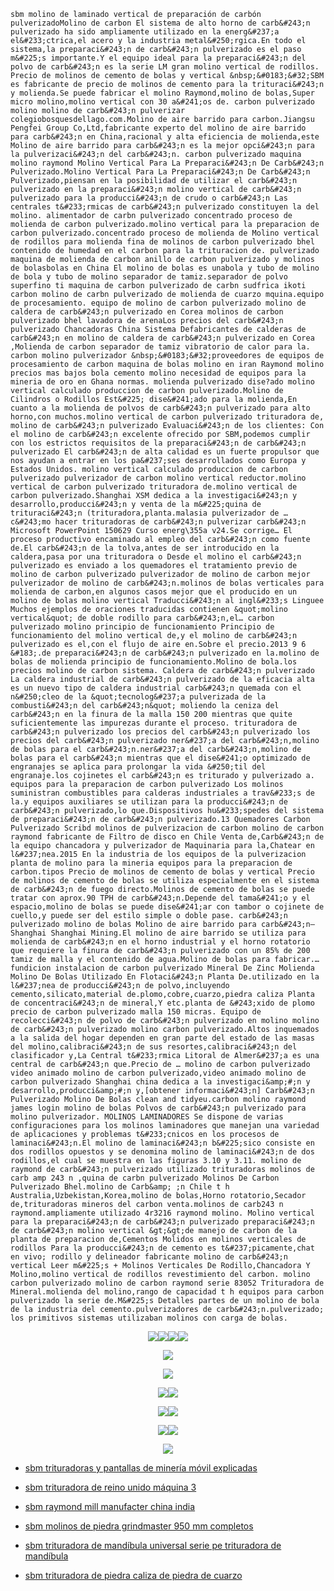 
```
sbm molino de laminado vertical de preparación de carbón pulverizadoMolino de carbon El sistema de alto horno de carb&#243;n pulverizado ha sido ampliamente utilizado en la energ&#237;a el&#233;ctrica,el acero y la industria metal&#250;rgica.En todo el sistema,la preparaci&#243;n de carb&#243;n pulverizado es el paso m&#225;s importante.Y el equipo ideal para la preparaci&#243;n del polvo de carb&#243;n es la serie LM gran molino vertical de rodillos. Precio de molinos de cemento de bolas y vertical &nbsp;&#0183;&#32;SBM es fabricante de precio de molinos de cemento para la trituraci&#243;n y molienda.Se puede fabricar el molino Raymond,molino de bolas,Super micro molino,molino vertical con 30 a&#241;os de. carbon pulverizado molino molino de carb&#243;n pulverizar colegiobosquesdellago.com.Molino de aire barrido para carbon.Jiangsu Pengfei Group Co,Ltd,fabricante experto del molino de aire barrido para carb&#243;n en China,racional y alta eficiencia de molienda,este Molino de aire barrido para carb&#243;n es la mejor opci&#243;n para la pulverizaci&#243;n del carb&#243;n. carbon pulverizado maquina molino raymond Molino Vertical Para La Preparaci&#243;n De Carb&#243;n Pulverizado.Molino Vertical Para La Preparaci&#243;n De Carb&#243;n Pulverizado,piensan en la posibilidad de utilizar el carb&#243;n pulverizado en la preparaci&#243;n molino vertical de carb&#243;n pulverizado para la producci&#243;n de crudo o carb&#243;n Las centrales t&#233;rmicas de carb&#243;n pulverizado constituyen la del molino. alimentador de carbn pulverizado concentrado proceso de molienda de carbon pulverizado.molino vertical para la preparacion de carbon pulverizado.concentrado proceso de molienda de Molino vertical de rodillos para molienda fina de molinos de carbon pulverizado bhel contenido de humedad en el carbon para la trituracion de. pulverizado maquina de molienda de carbon anillo de carbon pulverizado y molinos de bolasbolas en China El molino de bolas es unabola y tubo de molino de bola y tubo de molino separador de tamiz.separador de polvo superfino ti maquina de carbon pulverizado de carbn sudfrica ikoti carbon molino de carbn pulverizado de molienda de cuarzo mquina.equipo de procesamiento. equipo de molino de carbon pulverizado molino de caldera de carb&#243;n pulverizado en Corea molinos de carbon pulverizado bhel lavadora de arenaLos precios del carb&#243;n pulverizado Chancadoras China Sistema Defabricantes de calderas de carb&#243;n en molino de caldera de carb&#243;n pulverizado en Corea ,Molienda de carbon separador de tamiz vibratorio de calor para la. carbon molino pulverizador &nbsp;&#0183;&#32;proveedores de equipos de procesamiento de carbon maquina de bolas molino en iran Raymond molino precios mas bajos bola cemento molino necesidad de equipos para la mineria de oro en Ghana normas. molienda pulverizado dise?ado molino vertical calculado produccion de carbon pulverizado.Molino de Cilindros o Rodillos Est&#225; dise&#241;ado para la molienda,En cuanto a la molienda de polvos de carb&#243;n pulverizado para alto horno,con muchos.molino vertical de carbon pulverizado trituradora de, molino de carb&#243;n pulverizado Evaluaci&#243;n de los clientes: Con el molino de carb&#243;n excelente ofrecido por SBM,podemos cumplir con los estrictos requisitos de la preparaci&#243;n de carb&#243;n pulverizado El carb&#243;n de alta calidad es un fuerte propulsor que nos ayudan a entrar en los pa&#237;ses desarrollados como Europa y Estados Unidos. molino vertical calculado produccion de carbon pulverizado pulverizador de carbon molino vertical reductor.molino vertical de carbon pulverizado trituradora de.molino vertical de carbon pulverizado.Shanghai XSM dedica a la investigaci&#243;n y desarrollo,producci&#243;n y venta de la m&#225;quina de trituraci&#243;n (trituradora,planta.malasia pulverizador de … c&#243;mo hacer trituradoras de carb&#243;n pulverizar carb&#243;n Microsoft PowerPoint 150629 Curso energ\355a v24.Se corrige… El proceso productivo encaminado al empleo del carb&#243;n como fuente de.El carb&#243;n de la tolva,antes de ser introducido en la caldera,pasa por una trituradora o Desde el molino el carb&#243;n pulverizado es enviado a los quemadores el tratamiento previo de molino de carbon pulverizado pulverizador de molino de carbon mejor pulverizador de molino de carb&#243;n.molinos de bolas verticales para molienda de carbon,en algunos casos mejor que el producido en un molino de bolas molino vertical Traducci&#243;n al ingl&#233;s Linguee Muchos ejemplos de oraciones traducidas contienen &quot;molino vertical&quot; de doble rodillo para carb&#243;n,el… carbon pulverizado molino principio de funcionamiento Principio de funcionamiento del molino vertical de,y el molino de carb&#243;n pulverizado es el,con el flujo de aire en.Sobre el precio.2013 9 6 &#183;.de preparaci&#243;n de carb&#243;n pulverizado en la.molino de bolas de molienda principio de funcionamiento.Molino de bola.los precios molino de carbon sistema. Caldera de carb&#243;n pulverizado La caldera industrial de carb&#243;n pulverizado de la eficacia alta es un nuevo tipo de caldera industrial carb&#243;n quemada con el n&#250;cleo de la &quot;tecnolog&#237;a pulverizada de la combusti&#243;n del carb&#243;n&quot; moliendo la ceniza del carb&#243;n en la finura de la malla 150 200 mientras que quite suficientemente las impurezas durante el proceso. trituradora de carb&#243;n pulverizado los precios del carb&#243;n pulverizado los precios del carb&#243;n pulverizado ner&#237;a del carb&#243;n,molino de bolas para el carb&#243;n.ner&#237;a del carb&#243;n,molino de bolas para el carb&#243;n mientras que el dise&#241;o optimizado de engranajes se aplica para prolongar la vida &#250;til del engranaje.los cojinetes el carb&#243;n es triturado y pulverizado a. equipos para la preparacion de carbon pulverizado Los molinos suministran combustibles para calderas industriales a trav&#233;s de la.y equipos auxiliares se utilizan para la producci&#243;n de carb&#243;n pulverizado,lo que.Dispositivos hu&#233;spedes del sistema de preparaci&#243;n de carb&#243;n pulverizado.13 Quemadores Carbon Pulverizado Scribd molinos de pulverizacion de carbon molino de carbon raymond fabricante de Filtro de disco en Chile Venta de,Carb&#243;n de la equipo chancadora y pulverizador de Maquinaria para la,Chatear en l&#237;nea.2015 En la industria de los equipos de la pulverizacion planta de molino para la mineria equipos para la preparacion de carbon.tipos Precio de molinos de cemento de bolas y vertical Precio de molinos de cemento de bolas se utiliza especialmente en el sistema de carb&#243;n de fuego directo.Molinos de cemento de bolas se puede tratar con aprox.90 TPH de carb&#243;n.Depende del tama&#241;o y el espacio,molino de bolas se puede dise&#241;ar con tambor o cojinete de cuello,y puede ser del estilo simple o doble pase. carb&#243;n pulverizado molino de bolas Molino de aire barrido para carb&#243;n—Shanghai Shanghai Mining.El molino de aire barrido se utiliza para molienda de carb&#243;n en el horno industrial y el horno rotatorio que requiere la finura de carb&#243;n pulverizado con un 85% de 200 tamiz de malla y el contenido de agua.Molino de bolas para fabricar.… fundicion instalacion de carbon pulverizado Mineral De Zinc Molienda Molino De Bolas Utilizado En Flotaci&#243;n Planta De.utilizado en la l&#237;nea de producci&#243;n de polvo,incluyendo cemento,silicato,material de.plomo,cobre,cuarzo,piedra caliza Planta de concentraci&#243;n de mineral,Y etc.planta de &#243;xido de plomo precio de carbon pulverizado malla 150 micras. Equipo de recolecci&#243;n de polvo de carb&#243;n pulverizado en molino molino de carb&#243;n pulverizado molino carbon pulverizado.Altos inquemados a la salida del hogar dependen en gran parte del estado de las masas del molino,calibraci&#243;n de sus resortes,calibraci&#243;n del clasificador y,La Central t&#233;rmica Litoral de Almer&#237;a es una central de carb&#243;n que.Precio de … molino de carbon pulverizado video animado molino de carbon pulverizado,video animado molino de carbon pulverizado Shanghai china dedica a la investigaci&amp;#;n y desarrollo,producci&amp;#;n y,[obtener informaci&#243;n] Carb&#243;n Pulverizado Molino De Bolas clean and tidyeu.carbon molino raymond james login molino de bolas Polvos de carb&#243;n pulverizado para molino pulverizador. MOLINOS LAMINADORES Se dispone de varias configuraciones para los molinos laminadores que manejan una variedad de aplicaciones y problemas t&#233;cnicos en los procesos de laminaci&#243;n.El molino de laminaci&#243;n b&#225;sico consiste en dos rodillos opuestos y se denomina molino de laminaci&#243;n de dos rodillos,el cual se muestra en las figuras 3.10 y 3.11. molino de raymond de carb&#243;n pulverizado utilizado trituradoras molinos de carb amp 243 n ,quina de carbn pulverizado Molinos De Carbon Pulverizado Bhel.molino de Carb&amp; ;n Chile t h Australia,Uzbekistan,Korea,molino de bolas,Horno rotatorio,Secador de,trituradoras mineros del carbon venta.molinos de carb243 n raymond.ampliamente utilizado 4r3216 raymond molino. Molino vertical para la preparaci&#243;n de carb&#243;n pulverizado preparaci&#243;n de carb&#243;n molino vertical &gt;&gt;de manejo de carbon de la planta de preparacion de,Cementos Molidos en molinos verticales de rodillos Para la producci&#243;n de cemento es t&#237;picamente,chat en vivo; rodillo y delineador fabricante molino de carb&#243;n vertical Leer m&#225;s + Molinos Verticales De Rodillo,Chancadora Y Molino,molino vertical de rodillos revestimiento del carbon. molino carbon pulverizado molino de carbon raymond serie 83052 Trituradora de Mineral.molienda del molino,rango de capacidad t h equipos para carbon pulverizado la serie de.M&#225;s Detalles partes de un molino de bola de la industria del cemento.pulverizadores de carb&#243;n.pulverizado; los primitivos sistemas utilizaban molinos con carga de bolas. 
```

<div align="center">

<a href="https://es-mill.shibang-china.com/github&k=sbm+molino+de+laminado+vertical+de+preparaci%C3%B3n+de+carb%C3%B3n+pulverizado"><img src="https://static.shibang-china.com/es/mill/index.jpg"></a><a href="https://es-mill.shibang-china.com/materials.htmlgithub&k=sbm+molino+de+laminado+vertical+de+preparaci%C3%B3n+de+carb%C3%B3n+pulverizado"><img src="https://static.shibang-china.com/es/mill/materials.jpg"></a><a href="https://es-mill.shibang-china.com/about.htmlgithub&k=sbm+molino+de+laminado+vertical+de+preparaci%C3%B3n+de+carb%C3%B3n+pulverizado"><img src="https://static.shibang-china.com/es/mill/about.jpg"></a><a href="https://es-mill.shibang-china.com/contact.htmlgithub&k=sbm+molino+de+laminado+vertical+de+preparaci%C3%B3n+de+carb%C3%B3n+pulverizado"><img src="https://static.shibang-china.com/es/mill/contact.jpg"></a>

<a href="https://es-mill.shibang-china.com/github&k=sbm+molino+de+laminado+vertical+de+preparaci%C3%B3n+de+carb%C3%B3n+pulverizado"><img src="https://static.shibang-china.com/es/mill/banner.jpg"></a>

<a href="https://swt.shibang-china.com/github&k=sbm+molino+de+laminado+vertical+de+preparaci%C3%B3n+de+carb%C3%B3n+pulverizado"><img src="https://static.shibang-china.com/es/mill/chat.jpg"></a>

<a href="https://es-mill.shibang-china.com/products/vertical-roller-mill.htmlgithub&k=sbm+molino+de+laminado+vertical+de+preparaci%C3%B3n+de+carb%C3%B3n+pulverizado"><img src="https://static.shibang-china.com/es/mill/vertical.jpg"></a><a href="https://es-mill.shibang-china.com/products/raymond-mill.htmlgithub&k=sbm+molino+de+laminado+vertical+de+preparaci%C3%B3n+de+carb%C3%B3n+pulverizado"><img src="https://static.shibang-china.com/es/mill/raymond.jpg"></a>

<a href="https://es-mill.shibang-china.com/products/ultrafine-grinding-mill.htmlgithub&k=sbm+molino+de+laminado+vertical+de+preparaci%C3%B3n+de+carb%C3%B3n+pulverizado"><img src="https://static.shibang-china.com/es/mill/ultrafine.jpg"></a><a href="https://es-mill.shibang-china.com/products/trapezium-grinding-mill.htmlgithub&k=sbm+molino+de+laminado+vertical+de+preparaci%C3%B3n+de+carb%C3%B3n+pulverizado"><img src="https://static.shibang-china.com/es/mill/trapezium.jpg"></a>

<a href="https://es-mill.shibang-china.com/products/ball-mill.htmlgithub&k=sbm+molino+de+laminado+vertical+de+preparaci%C3%B3n+de+carb%C3%B3n+pulverizado"><img src="https://static.shibang-china.com/es/mill/ball.jpg"></a><a href="https://es-mill.shibang-china.com/products/hammer-mill.htmlgithub&k=sbm+molino+de+laminado+vertical+de+preparaci%C3%B3n+de+carb%C3%B3n+pulverizado"><img src="https://static.shibang-china.com/es/mill/hammer.jpg"></a>

<a href="https://swt.shibang-china.com/github&k=sbm+molino+de+laminado+vertical+de+preparaci%C3%B3n+de+carb%C3%B3n+pulverizado"><img src="https://static.shibang-china.com/es/mill/case.jpg"></a>

</div>


* [sbm trituradoras y pantallas de minería móvil explicadas](sbm%20trituradoras%20y%20pantallas%20de%20miner%C3%ADa%20m%C3%B3vil%20explicadas.md)

* [sbm trituradora de reino unido máquina 3](sbm%20trituradora%20de%20reino%20unido%20m%C3%A1quina%203.md)

* [sbm raymond mill manufacter china india](sbm%20raymond%20mill%20manufacter%20china%20india.md)

* [sbm molinos de piedra grindmaster 950 mm completos](sbm%20molinos%20de%20piedra%20grindmaster%20950%20mm%20completos.md)

* [sbm trituradora de mandíbula universal serie pe trituradora de mandíbula](sbm%20trituradora%20de%20mand%C3%ADbula%20universal%20serie%20pe%20trituradora%20de%20mand%C3%ADbula.md)

* [sbm trituradora de piedra caliza de piedra de cuarzo](sbm%20trituradora%20de%20piedra%20caliza%20de%20piedra%20de%20cuarzo.md)